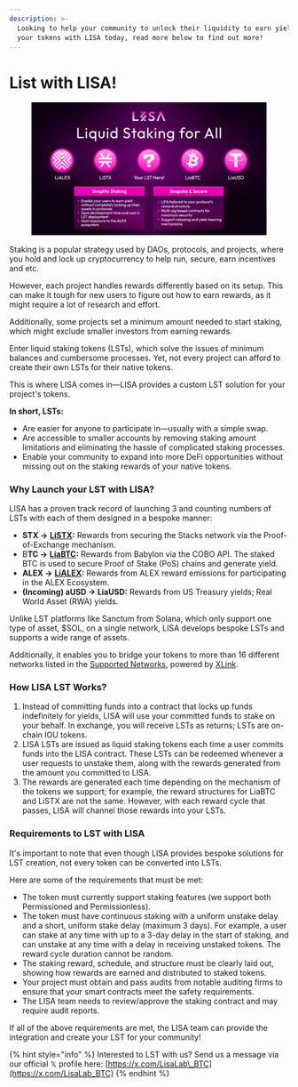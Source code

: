 ```yaml
---
description: >-
  Looking to help your community to unlock their liquidity to earn yields? LST
  your tokens with LISA today, read more below to find out more!
---
```


# List with LISA!

<figure><img src="../.gitbook/assets/lstzzz.png" alt=""><figcaption></figcaption></figure>

Staking is a popular strategy used by DAOs, protocols, and projects, where you hold and lock up cryptocurrency to help run, secure, earn incentives and etc.

However, each project handles rewards differently based on its setup. This can make it tough for new users to figure out how to earn rewards, as it might require a lot of research and effort.&#x20;

Additionally, some projects set a minimum amount needed to start staking, which might exclude smaller investors from earning rewards.

Enter liquid staking tokens (LSTs), which solve the issues of minimum balances and cumbersome processes. Yet, not every project can afford to create their own LSTs for their native tokens.

This is where LISA comes in—LISA provides a custom LST solution for your project's tokens.

**In short, LSTs:**

* Are easier for anyone to participate in—usually with a simple swap.
* Are accessible to smaller accounts by removing staking amount limitations and eliminating the hassle of complicated staking processes.
* Enable your community to expand into more DeFi opportunities without missing out on the staking rewards of your native tokens.

### Why Launch your LST with LISA? <a href="#why-launch-your-lst-with-lisa" id="why-launch-your-lst-with-lisa"></a>

LISA has a proven track record of launching 3 and counting numbers of LSTs with each of them designed in a bespoke manner:

* **STX ->** [**LiSTX**](https://docs.lisalab.io/~/changes/nTd2kdqu4i8fnOkHTWmm/supported-tokens/stx)**:** Rewards from securing the Stacks network via the Proof-of-Exchange mechanism.
* B**TC ->** [**LiaBTC**](https://docs.lisalab.io/~/changes/nTd2kdqu4i8fnOkHTWmm/supported-tokens/bitcoin-usdbtc)**:** Rewards from Babylon via the COBO API. The staked BTC is used to secure Proof of Stake (PoS) chains and generate yield.
* **ALEX ->** [**LiALEX**](https://docs.lisalab.io/~/changes/nTd2kdqu4i8fnOkHTWmm/supported-tokens/alex)**:** Rewards from ALEX reward emissions for participating in the ALEX Ecosystem.
* **(Incoming) aUSD -> LiaUSD:** Rewards from US Treasury yields; Real World Asset (RWA) yields.

Unlike LST platforms like Sanctum from Solana, which only support one type of asset, $SOL, on a single network, LISA develops bespoke LSTs and supports a wide range of assets.

Additionally, it enables you to bridge your tokens to more than 16 different networks listed in the [Supported Networks](https://docs.lisalab.io/~/changes/nTd2kdqu4i8fnOkHTWmm/developers/lisa-supported-network), powered by [XLink](https://docs.lisalab.io/~/changes/nTd2kdqu4i8fnOkHTWmm/ecosystem-partners/xlink).

### How LISA LST Works? <a href="#how-lisa-lst-works" id="how-lisa-lst-works"></a>

1. Instead of committing funds into a contract that locks up funds indefinitely for yields, LISA will use your committed funds to stake on your behalf. In exchange, you will receive LSTs as returns; LSTs are on-chain IOU tokens.
2. LISA LSTs are issued as liquid staking tokens each time a user commits funds into the LISA contract. These LSTs can be redeemed whenever a user requests to unstake them, along with the rewards generated from the amount you committed to LISA.
3. The rewards are generated each time depending on the mechanism of the tokens we support; for example, the reward structures for LiaBTC and LiSTX are not the same. However, with each reward cycle that passes, LISA will channel those rewards into your LSTs.

### Requirements to LST with LISA <a href="#requirements-to-lst-with-lisa" id="requirements-to-lst-with-lisa"></a>

It's important to note that even though LISA provides bespoke solutions for LST creation, not every token can be converted into LSTs.

Here are some of the requirements that must be met:

* The token must currently support staking features (we support both Permissioned and Permissionless).
* The token must have continuous staking with a uniform unstake delay and a short, uniform stake delay (maximum 3 days). For example, a user can stake at any time with up to a 3-day delay in the start of staking, and can unstake at any time with a delay in receiving unstaked tokens. The reward cycle duration cannot be random.
* The staking reward, schedule, and structure must be clearly laid out, showing how rewards are earned and distributed to staked tokens.
* Your project must obtain and pass audits from notable auditing firms to ensure that your smart contracts meet the safety requirements.
* The LISA team needs to review/approve the staking contract and may require audit reports.

If all of the above requirements are met, the LISA team can provide the integration and create your LST for your community!

{% hint style="info" %}
Interested to LST with us? Send us a message via our official 𝕏 profile here: [https://x.com/LisaLab\_BTC](https://x.com/LisaLab_BTC)
{% endhint %}
